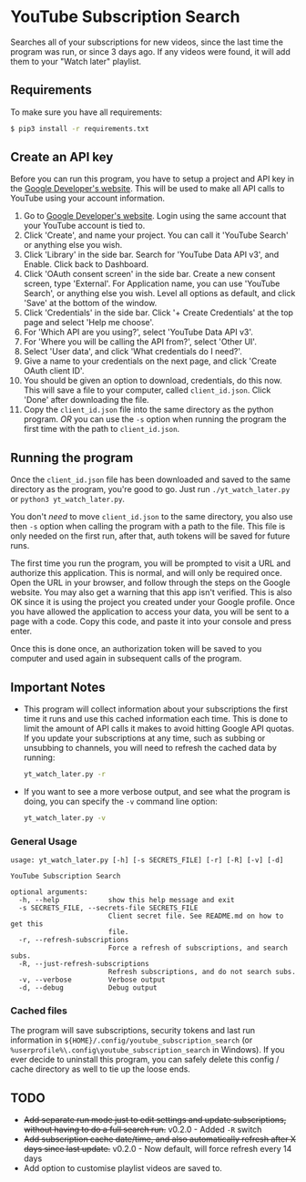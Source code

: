 # YouTube Subscription Search

Searches all of your subscriptions for new videos, since the last time the
program was run, or since 3 days ago.  If any videos were found, it will add
them to your "Watch later" playlist.

## Requirements
To make sure you have all requirements:

```bash
$ pip3 install -r requirements.txt
```

## Create an API key

Before you can run this program, you have to setup a project and API key in the
[Google Developer's website](https://console.developers.google.com/project/_/apiui/apis/library).
This will be used to make all API calls to YouTube using your account
information.

1. Go to [Google Developer's website](https://console.developers.google.com/project/_/apiui/apis/library).
  Login using the same account that your YouTube account is tied to.
1. Click 'Create', and name your project.  You can call it 'YouTube Search' or
  anything else you wish.
1. Click 'Library' in the side bar.  Search for 'YouTube Data API v3', and
  Enable.  Click back to Dashboard.
1. Click 'OAuth consent screen' in the side bar.  Create a new consent screen,
  type 'External'.  For Application name, you can use 'YouTube Search', or
  anything else you wish.  Level all options as default, and click 'Save' at
  the bottom of the window.
1. Click 'Credentials' in the side bar.  Click '+ Create Credentials' at the
  top page and select 'Help me choose'.
1. For 'Which API are you using?', select 'YouTube Data API v3'.
1. For 'Where you will be calling the API from?', select 'Other UI'.
1. Select 'User data', and click 'What credentials do I need?'.
1. Give a name to your credentials on the next page, and click 'Create OAuth
  client ID'.
1. You should be given an option to download, credentials, do this now.  This
  will save a file to your computer, called `client_id.json`.  Click 'Done'
  after downloading the file.
1. Copy the `client_id.json` file into the same directory as the python
  program. *OR* you can use the `-s` option when running the program the first
  time with the path to `client_id.json`.

## Running the program

Once the `client_id.json` file has been downloaded and saved to the same
directory as the program, you're good to go.  Just run `./yt_watch_later.py` or
`python3 yt_watch_later.py`.

You don't *need* to move `client_id.json` to the same directory, you also use
then `-s` option when calling the program with a path to the file.  This file
is only needed on the first run, after that, auth tokens will be saved for
future runs.

The first time you run the program, you will be prompted to visit a URL and
authorize this application.  This is normal, and will only be required once.
Open the URL in your browser, and follow through the steps on the Google
website.  You may also get a warning that this app isn't verified.  This is
also OK since it is using the project you created under your Google profile.
Once you have allowed the application to access your data, you will be sent to
a page with a code.  Copy this code, and paste it into your console and press
enter.

Once this is done once, an authorization token will be saved to you computer
and used again in subsequent calls of the program.

## Important Notes

* This program will collect information about your subscriptions the first time
  it runs and use this cached information each time.  This is done to limit the
  amount of API calls it makes to avoid hitting Google API quotas.  If you 
  update your subscriptions at any time, such as subbing or unsubbing to 
  channels, you will need to refresh the cached data by running:
  ```bash
  yt_watch_later.py -r
  ```
* If you want to see a more verbose output, and see what the program is doing,
  you can specify the `-v` command line option:
  ```bash
  yt_watch_later.py -v
  ```

### General Usage
```
usage: yt_watch_later.py [-h] [-s SECRETS_FILE] [-r] [-R] [-v] [-d]

YouTube Subscription Search

optional arguments:
  -h, --help            show this help message and exit
  -s SECRETS_FILE, --secrets-file SECRETS_FILE
                        Client secret file. See README.md on how to get this
                        file.
  -r, --refresh-subscriptions
                        Force a refresh of subscriptions, and search subs.
  -R, --just-refresh-subscriptions
                        Refresh subscriptions, and do not search subs.
  -v, --verbose         Verbose output
  -d, --debug           Debug output
```

### Cached files

The program will save subscriptions, security tokens and last run information
in `${HOME}/.config/youtube_subscription_search` (or
`%userprofile%\.config\youtube_subscription_search` in Windows).  If you ever
decide to uninstall this program, you can safely delete this config / cache
directory as well to tie up the loose ends.

## TODO

* ~~Add separate run mode just to edit settings and update subscriptions, without
having to do a full search run.~~ v0.2.0 - Added `-R` switch
* ~~Add subscription cache date/time, and also automatically refresh after X
days since last update.~~ v0.2.0 - Now default, will force refresh every 14
days
* Add option to customise playlist videos are saved to.

